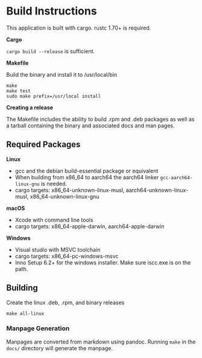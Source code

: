 # Build Instructions

This application is built with cargo. rustc 1.70+ is required.

**Cargo**

`cargo build --release` is sufficient.

**Makefile**

Build the binary and install it to /usr/local/bin
```
make
make test
sudo make prefix=/usr/local install
```

**Creating a release**

The Makefile includes the ability to build .rpm and .deb packages as well as
a tarball containing the binary and associated docs and man pages.

## Required Packages

**Linux**

- gcc and the debian build-essential package or equivalent
- When building from x86_64 to aarch64 the aarch64 linker
  `gcc-aarch64-linux-gnu` is needed.
- cargo targets: x86_64-unknown-linux-musl, aarch64-unknown-linux-musl,
  x86_64-unknown-linux-gnu

**macOS**

- Xcode with command line tools
- cargo targets: x86_64-apple-darwin, aarch64-apple-darwin

**Windows**

- Visual studio with MSVC toolchain
- cargo targets: x86_64-pc-windows-msvc
- Inno Setup 6.2+ for the windows installer. Make sure iscc.exe is on
  the path.

## Building

Create the linux .deb, .rpm, and binary releases
```
make all-linux
```

### Manpage Generation
Manpages are converted from markdown using pandoc. Running `make` in the
`docs/` directory will generate the manpage.
